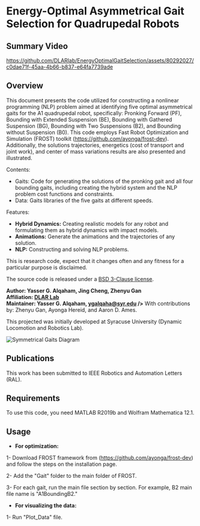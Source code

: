 # Energy-Optimal Asymmetrical Gait Selection for Quadrupedal Robots

## Summary Video

https://github.com/DLARlab/EnergyOptimalGaitSelection/assets/80292027/c0dae71f-45aa-4b66-b837-e64fa7739ade

## Overview

This document presents the code utilized for constructing a nonlinear programming (NLP) problem aimed at identifying five optimal asymmetrical gaits for the A1 quadrupedal robot, specifically: Pronking Forward (PF), Bounding with Extended Suspension (BE), Bounding with Gathered Suspension (BG), Bounding with Two Suspensions (B2), and Bounding without Suspension (B0). This code employs Fast Robot Optimization and Simulation (FROST) toolkit (https://github.com/ayonga/frost-dev). Additionally, the solutions trajectories, energetics (cost of transport and joint work), and center of mass variations results are also presented and illustrated. 


Contents:
* Gaits: Code for generating the solutions of the pronking gait and all four bounding gaits, including creating the hybrid system and the NLP problem cost functions and constraints.
* Data: Gaits libraries of the five gaits at different speeds.

Features:

* **Hybrid Dynamics:** Creating realistic models for any robot and formulating them as hybrid dynamics with impact models.
* **Animations:** Generate the animations and the trajectories of any solution. 
* **NLP:** Constructing and solving NLP problems.

This is research code, expect that it changes often and any fitness for a particular purpose is disclaimed.

The source code is released under a [BSD 3-Clause license](LICENSE).

**Author: Yasser G. Alqaham, Jing Cheng, Zhenyu Gan<br />
Affiliation: [DLAR Lab](https://dlarlab.syr.edu)<br />
Maintainer: Yasser G. Alqaham, ygalqaha@syr.edu />**
With contributions by: Zhenyu Gan, Ayonga Hereid, and Aaron D. Ames.

This projected was initially developed at Syracuse University (Dynamic Locomotion and Robotics Lab).

![Symmetrical Gaits Diagram](https://github.com/DLARlab/EnergyOptimalGaitSelection/assets/80292027/d99a1608-25b4-425f-9a7a-8f98f9a1ae26)

## Publications

This work has been submitted to IEEE Robotics and Automation Letters (RAL).

## Requirements

To use this code, you need MATLAB R2019b and Wolfram Mathematica 12.1.

## Usage

* **For optimization:**

1- Download FROST framework from (https://github.com/ayonga/frost-dev) and follow the steps on the installation page.

2- Add the "Gait" folder to the main folder of FROST.

3- For each gait, run the main file section by section. For example, B2 main file name is "A1BoundingB2."

* **For visualizing the data:**

1- Run "Plot_Data" file.



